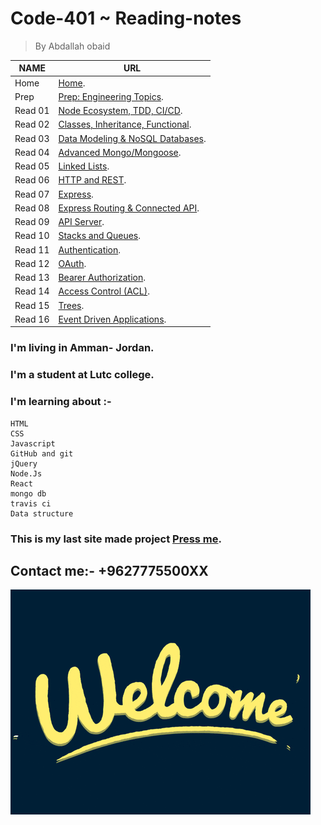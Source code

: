 # Code-401  ~ Reading-notes
> By Abdallah obaid

**NAME**     | **URL**
------------ | -------------
Home         | [Home](https://abdallah-obaid.github.io/reading-notes-401/).
 Prep        | [Prep: Engineering Topics](https://abdallah-obaid.github.io/reading-notes-401/Prep).
 Read 01     | [Node Ecosystem, TDD, CI/CD](https://abdallah-obaid.github.io/reading-notes-401/class-01).
 Read 02     | [Classes, Inheritance, Functional](https://abdallah-obaid.github.io/reading-notes-401/class-02).
 Read 03     | [Data Modeling & NoSQL Databases](https://abdallah-obaid.github.io/reading-notes-401/class-03).
 Read 04     | [Advanced Mongo/Mongoose](https://abdallah-obaid.github.io/reading-notes-401/class-04).
 Read 05     | [Linked Lists](https://abdallah-obaid.github.io/reading-notes-401/class-05).
 Read 06     | [HTTP and REST](https://abdallah-obaid.github.io/reading-notes-401/class-06).
 Read 07     | [Express](https://abdallah-obaid.github.io/reading-notes-401/class-07).
 Read 08     | [Express Routing & Connected API](https://abdallah-obaid.github.io/reading-notes-401/class-08).
 Read 09     | [API Server](https://abdallah-obaid.github.io/reading-notes-401/class-09).
 Read 10     | [Stacks and Queues](https://abdallah-obaid.github.io/reading-notes-401/class-10).
 Read 11     | [Authentication](https://abdallah-obaid.github.io/reading-notes-401/class-11).
 Read 12     | [OAuth](https://abdallah-obaid.github.io/reading-notes-401/class-12).
 Read 13     | [Bearer Authorization](https://abdallah-obaid.github.io/reading-notes-401/class-13).
 Read 14     | [Access Control (ACL)](https://abdallah-obaid.github.io/reading-notes-401/class-14).
 Read 15     | [Trees](https://abdallah-obaid.github.io/reading-notes-401/class-15).
 Read 16     | [Event Driven Applications](https://abdallah-obaid.github.io/reading-notes-401/class-16).

### I'm living in Amman- Jordan.
### I'm a student at Lutc college.
### I'm learning about :-
```
HTML
CSS
Javascript
GitHub and git
jQuery
Node.Js
React
mongo db
travis ci
Data structure
```

### This is my last site made project [Press me](https://github.com/404-teams/devHome).

## Contact me:- +9627775500XX


![Welcome](./Img/welcome.gif)

